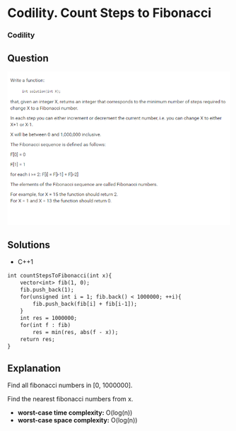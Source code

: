 # Codility. Count Steps to Fibonacci

### Codility

## Question

![Codility. Count Steps to Fibonacci](Images/CodilityCountStepsToFibonacci.png)

## Solutions

* C++1

```
int countStepsToFibonacci(int x){
    vector<int> fib(1, 0);
    fib.push_back(1);
    for(unsigned int i = 1; fib.back() < 1000000; ++i){
        fib.push_back(fib[i] + fib[i-1]);
    }
    int res = 1000000;
    for(int f : fib)
        res = min(res, abs(f - x));
    return res;
}

```

## Explanation

Find all fibonacci numbers in [0, 1000000].

Find the nearest fibonacci numbers from x.

* **worst-case time complexity:** O(log(n))
* **worst-case space complexity:** O(log(n))
